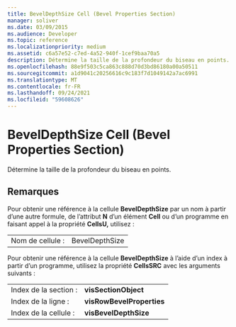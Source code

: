 ```yaml
---
title: BevelDepthSize Cell (Bevel Properties Section)
manager: soliver
ms.date: 03/09/2015
ms.audience: Developer
ms.topic: reference
ms.localizationpriority: medium
ms.assetid: c6a57e52-c7ed-4a52-940f-1cef9baa70a5
description: Détermine la taille de la profondeur du biseau en points.
ms.openlocfilehash: 88e9f503c5ca863c888d70d3bd86180a00a50511
ms.sourcegitcommit: a1d9041c20256616c9c183f7d1049142a7ac6991
ms.translationtype: MT
ms.contentlocale: fr-FR
ms.lasthandoff: 09/24/2021
ms.locfileid: "59608626"
---
```

# <a name="beveldepthsize-cell-bevel-properties-section"></a>BevelDepthSize Cell (Bevel Properties Section)

Détermine la taille de la profondeur du biseau en points. 
  
## <a name="remarks"></a>Remarques

Pour obtenir une référence à la cellule **BevelDepthSize** par un nom à partir d’une autre formule, de l’attribut **N** d’un élément **Cell** ou d’un programme en faisant appel à la propriété **CellsU,** utilisez : 
  
|||
|:-----|:-----|
| Nom de cellule :  <br/> | BevelDepthSize  <br/> |
   
Pour obtenir une référence à la cellule **BevelDepthSize** à l’aide d’un index à partir d’un programme, utilisez la propriété **CellsSRC** avec les arguments suivants : 
  
|||
|:-----|:-----|
| Index de la section :  <br/> |**visSectionObject** <br/> |
| Index de la ligne :  <br/> |**visRowBevelProperties** <br/> |
| Index de la cellule :  <br/> |**visBevelDepthSize** <br/> |
   

